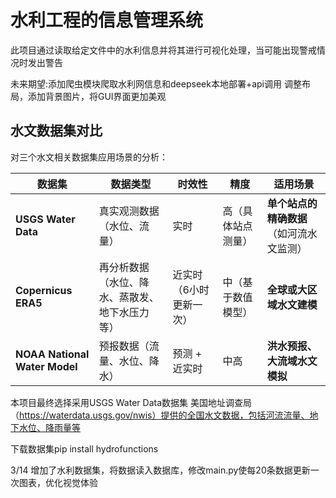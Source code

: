 # 水利工程的信息管理系统
此项目通过读取给定文件中的水利信息并将其进行可视化处理，当可能出现警戒情况时发出警告

未来期望:添加爬虫模块爬取水利网信息和deepseek本地部署+api调用
调整布局，添加背景图片，将GUI界面更加美观

## 水文数据集对比
对三个水文相关数据集应用场景的分析：

| 数据集 | 数据类型 | 时效性 | 精度 | 适用场景 |
|---|---|---|---|---|
| **USGS Water Data** | 真实观测数据（水位、流量） | 实时 | 高（具体站点测量） | **单个站点的精确数据**（如河流水文监测） |
| **Copernicus ERA5** | 再分析数据（水位、降水、蒸散发、地下水压力等） | 近实时（6小时更新一次） | 中（基于数值模型） | **全球或大区域水文建模** |
| **NOAA National Water Model** | 预报数据（流量、水位、降水） | 预测 + 近实时 | 中高 | **洪水预报、大流域水文模拟** |

本项目最终选择采用USGS Water Data数据集
美国地址调查局（https://waterdata.usgs.gov/nwis）提供的全国水文数据，包括河流流量、地下水位、降雨量等

下载数据集pip install hydrofunctions

3/14 增加了水利数据集，将数据读入数据库，修改main.py使每20条数据更新一次图表，优化视觉体验

